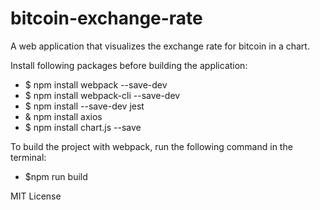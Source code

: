 # bitcoin-exchange-rate
A web application that visualizes the exchange rate for bitcoin in a chart.

Install following packages before building the application:
- $ npm install webpack --save-dev
- $ npm install webpack-cli --save-dev
- $ npm install --save-dev jest
- & npm install axios
- $ npm install chart.js --save

To build the project with webpack, run the following command in the terminal: 
- $npm run build

MIT License
